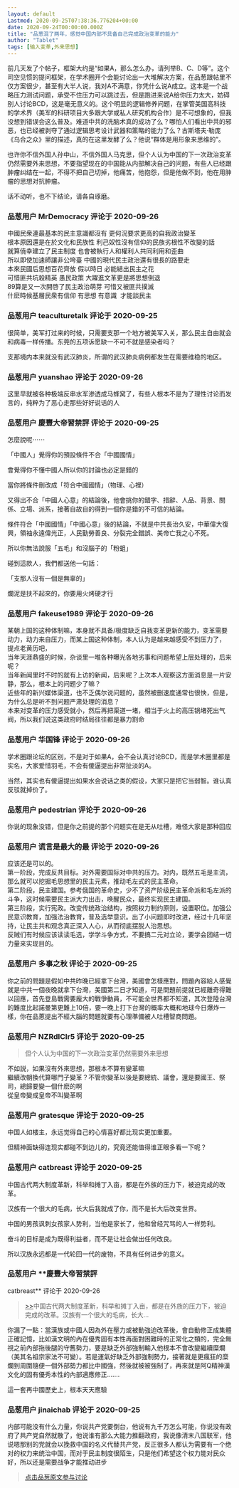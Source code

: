 ```yaml
---
layout: default
Lastmod: 2020-09-25T07:38:36.776204+00:00
date: 2020-09-24T00:00:00.000Z
title: "品葱混了两年，感觉中国内部不具备自己完成政治变革的能力"
author: "Tablet"
tags: [输入变革,外来思想]
---
```


前几天发了个帖子，框架大约是“如果A，那么怎么办，请列举B、C、D等”。这个司空见惯的提问框架，在学术圈开个会能讨论出一大堆解决方案，在品葱跟帖里不仅方案很少，甚至有大半人说，我对A不满意，你凭什么说A成立。这本是一个战略压力测试问题，承受不住压力可以跳过去，但是跑进来说A给你压力太大，妨碍别人讨论BCD，这是毫无意义的。这个明显的逻辑修养问题，在掌管美国高科技的学术界（美军的科研项目大多跟大学或私人研究机构合作）是不可想象的，但我没想到错误会这么普及。难道中共的洗脑术真的成功了么？哪怕人们看出中共的邪恶，也已经被剥夺了通过逻辑思考设计武器和策略的能力了么？古斯塔夫·勒庞《乌合之众》里的描述，真的在这里发酵了么？他说“群体是用形象来思维的”。  
  
也许你不信外国人孙中山，不信外国人马克思，但个人认为中国的下一次政治变革仍然需要外来思想，不要指望现在的中国能从内部解决自己的问题，有些人已经跟肿瘤纠结在一起，不得不把自己切掉，他痛苦，他抱怨，但是他做不到，他在用肿瘤的思想对抗肿瘤。  
  
话不动听，也不下结论，请各自琢磨。

            
### 品葱用户 **MrDemocracy** 评论于 2020-09-26
        
中國民衆連最基本的民主意識都沒有 更何況要求更高的自我政治變革  
根本原因還是在於文化和民族性 利己奴性沒有信仰的民族劣根性不改變的話   
就算僥幸建立了民主制度 也會被執行人和權利人共同利用和歪曲  
所以即使加速師讓非公垮臺 中國的現代民主政治還有很長的路要走  
本來民國后思想百花齊放 假以時日 必能結出民主之花  
可惜匪共坑殺精英 愚民政策 大躍進文革更是將思想倒退  
89算是又一次開啓了民主政治萌芽 可惜又被匪共撲滅  
什麽時候基層民衆有信仰 有思想 有意識  才能談民主
        


            
### 品葱用户 **teaculturetalk** 评论于 2020-09-25
        
很简单，美军打过来的时候，只需要支那一个地方被美军入关，那么民主自由就会和病毒一样传播。东莞的五项诉愿缺一不可不就是感染者吗？  
  
支那境内本来就没有武汉肺炎，所谓的武汉肺炎病例都发生在需要维稳的地区。
        


            
### 品葱用户 **yuanshao** 评论于 2020-09-26
        
这里早就被各种极端反串水军渗透成马蜂窝了，有些人根本不是为了理性讨论而发言的，纯粹为了恶心走那些好好说话的人
        


            
### 品葱用户 **慶豐大帝習禁評** 评论于 2020-09-25
        
怎麼說呢⋯⋯  
  
「中國人」覺得你的預設條件不合「中國國情」  
  
會覺得你不懂中國人所以你的討論也必定是錯的  
  
當你將條件刪改成「符合中國國情」（物理、心裡）  
  
又得出不合「中國人心意」的結論後，他會挑你的錯字、措辭、人品、背景、關係、立場、派系，接著自故自的得到一個你是錯的不可信的結論。  
  
條件符合「中國國情」「中國心意」後的結論，不就是中共長治久安，中華偉大復興，領袖永遠偉光正，人民勤勞善良、分裂完全錯誤、美帝亡我之心不死。  
  
所以你無法說服「五毛」和沒腦子的「粉蛆」  
  
碰到這款人，我們都送他一句話：  
  
「支那人沒有一個是無辜的」  
  
爛泥是扶不起來的，你要用火烤硬才行
        


            
### 品葱用户 **fakeuse1989** 评论于 2020-09-26
        
某朝上国的这种体制嘛，本身就不具备/极度缺乏自我变革更新的能力，变革需要动力，动力来自压力，而某上国这种体制，本人认为是越来越感受不到压力了，  
提点老黄历吧，  
当年天涯鼎盛的时候，杂谈里一堆各种曝光各地劣事和问题希望上层处理的，后来呢？  
当年新闻里时不时的就有上访的新闻，后来呢？上次本人观察这方面消息是一片安静，那么，根本上的问题少了嘛？  
近些年的新兴媒体渠道，也不乏偶尔说问题的，虽然被删速度通常也很快，但是，为什么总是听不到问题严肃处理的消息？  
本来对变革的压力感受就小，然后再把渠道一堵，相当于火上的高压锅堵死出气阀，所以我们说这类政府时结局往往都是暴力割命
        


            
### 品葱用户 **华国锋** 评论于 2020-09-26
        
学术圈跟论坛的区别，不是对于如果A，会不会认真讨论BCD，而是学术圈里都是实名，大家爱惜羽毛，不会有傻逼提出非常扯淡的A。  
  
当然，其实也有傻逼提出如果水会说话之类的假设，大家只是把它当弱智。谁认真反驳就掉价了。
        


            
### 品葱用户 **pedestrian** 评论于 2020-09-26
        
你说的现象没错，但是你之前提的那个问题实在是无从吐槽，难怪大家是那种回应
        


            
### 品葱用户 **谎言是最大的最** 评论于 2020-09-26
        
应该还是可以的。  
第一阶段，完成反共目标。对外需要国际对中共的压力。对内，既然五毛是主流，那么就可以挖掘毛思想里的民主元素，推动毛左式的民主革命。  
第二阶段，民主建国。参考俄国的革命史，少不了资产阶级民主革命派和毛左派的斗争，这时候需要民主派大力出击，唤醒民众，最终实现民主建国。  
第三阶段，实行宪政。改变传统政治结构，按照权力制约原则，设置职位。加强公民意识教育，加强法治教育，普及选举意识。出了小问题即时改进，经过十几年坚持，让民主共和观念真正深入人心，从而彻底摆脱人治思想。  
反贼们有时候应该读读毛选，学学斗争方式，不要搞二元对立论，要学会团结一切力量来实现目的。
        


            
### 品葱用户 **多事之秋** 评论于 2020-09-25
        
你之前的問題是假如中共昨晚已經拿下台灣，美國會怎樣應對，問題內容給人感覺就是中共一個夜晚就拿下台灣，美國第二日才知道，可是問題前提就已經離奇得難以回應，首先登島戰需要龐大的戰爭動員，不可能全世界都不知道，其次登陸台灣的難度比起諾曼第更難上10倍，要一晚上打下台灣的概率大概和地球今日爆炸一樣，你在品蔥提出不經大腦的問題就要有心理準備被人吐槽智商問題。
        


            
### 品葱用户 **NZRdlClr5** 评论于 2020-09-25
        
> 但个人认为中国的下一次政治变革仍然需要外来思想

  
不如説，如果沒有外來思想，那根本不算有變革嘛  
繼續改朝換代算哪門子變革？不管你變革以後是要總統、議會，還是要國王、祭司，總歸要變一個什麽的啊  
從皇帝變成皇帝不叫變革啊
        


            
### 品葱用户 **gratesque** 评论于 2020-09-25
        
中国人如楼主，永远觉得自己的心情喜好都比现实更加重要。  
  
但精神面缺得连现实都碰不到边儿的，究竟还能值得谁正眼多看一下呢？
        


            
### 品葱用户 **catbreast** 评论于 2020-09-25
        
中国古代两大制度革新，科举和摊丁入亩，都是在外族的压力下，被迫完成的改革。  
  
汉族有一个很大的毛病，长大后我就成了你，而不是长大后改变世界。  
  
中国的男孩讽刺女孩家人势利，当他是家长了，他和曾经咒骂的人一样势利。  
  
奋斗的目标是成为既得利益者，而不是让社会做出任何改良。  
  
所以汉族永远都是一代轮回一代的废物，不具有任何进步的意义。
        


            
### 品葱用户 **慶豐大帝習禁評 
catbreast** 评论于 2020-09-26
        
> [\>>]( "/article/item_id-503198#")中国古代两大制度革新，科举和摊丁入亩，都是在外族的压力下，被迫完成的改革。汉族有一个很大的毛病，长大...

  
你漏了一點：當漢族或中國人因為外在壓力或被動強迫改革後，會自動修正成集體正確記憶，比如漢文明的內在優秀固有本性再面對困難時的正常化之類的，完全無視之前內部拖後腿的守舊勢力，要是缺乏外部強制輸入他根本不會改變繼續糜爛（美其名祖宗家法不可變）。若是運氣好缺乏外部強制勢力，接著就是更瘋狂的糜爛到周圍隨便一個外部勢力都比中國強，然後就被被強制了，再來就是阿Q精神漢文化的固有優秀本性的內部適應修正.......  
  
這一套再中國歷史上，根本天天應驗
        


            
### 品葱用户 **jinaichab** 评论于 2020-09-25
        
内部可能没有什么力量，你说共产党要倒台，他说有九千万怎么可能，你说没有政府了共产党自然就散了，他说谁有那么大能力推翻政府，我说像清末八国联军，他说嗯那别的党就会以挽救中国的名义代替共产党，反正很多人都认为需要有一个绝对的权力来统治中国，而对于民主制度很陌生，只是他们希望这个权力能对民众好，所以还是需要战争才能推动进步
        






> [点击品葱原文参与讨论](https://pincong.rocks/article/24442)

